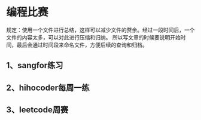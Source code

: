# 编程比赛

规定：使用一个文件进行总结，这样可以减少文件的赘余。经过一段时间后，一个文件的内容太多，可以对此进行压缩和归纳。
所以写文章的时候要说明开始时间，最后会通过时间段来命名文件，方便后续的查询和归档。

## 1、sangfor练习

## 2、hihocoder每周一练

## 3、leetcode周赛

